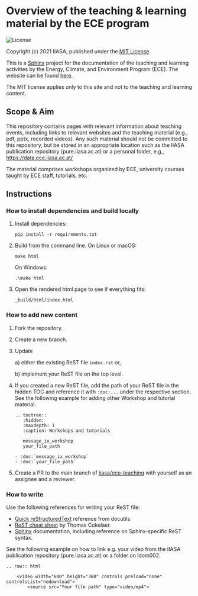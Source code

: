 # Overview of the teaching & learning material by the ECE program

![License](https://img.shields.io/github/license/iiasa/ece-teaching)

Copyright (c) 2021 IIASA; published under the [MIT License](LICENSE)

This is a [Sphinx](http://sphinx-doc.org/) project for the documentation of the
teaching and learning activities by the Energy, Climate, and Environment Program (ECE).
The website can be found [here](https://teaching.ece.iiasa.ac.at/).

The MIT license applies only to this site and not to the teaching and learning
content.

## Scope & Aim

This repository contains pages with relevant information about teaching events, 
including links to relevant websites and the teaching material (e.g., pdf, pptx, 
recorded videos). Any such material should not be committed to this repository, 
but be stored in an appropriate location such as the IIASA publication 
repository (pure.iiasa.ac.at) or a personal folder,
e.g., https://data.ece.iiasa.ac.at/<user>

The material comprises workshops organized by ECE, university courses taught
by ECE staff, tutorials, etc.

## Instructions

### How to install dependencies and build locally
1. Install dependencies:

      `pip install -r requirements.txt`

2. Build from the command line. On Linux or macOS:

    `make html`

   On Windows:

    `.\make html`
 
 3. Open the rendered html page to see if everything fits:
 
    `_build/html/index.html`

### How to add new content

1. Fork the repository. 

2. Create a new branch.

3. Update 

	a) either the existing ReST file `index.rst` or, 

	b) implement your ReST file on the top level. 

4. If you created a new ReST file, add the path of your ReST file 
	in the hidden TOC and reference it with `:doc:...` 
	under the respective section. See the following example 
	for adding other Workshop and tutorial material.
	
	```
	.. toctree::
	   :hidden:
	   :maxdepth: 1
	   :caption: Workshops and tutorials

	   message_ix_workshop
	   your_file_path

	- :doc:`message_ix_workshop`
	- :doc:`your_file_path`
	
	```

5. Create a PR to the main branch of 
[iiasa/ece-teaching](https://github.com/iiasa/ece-teaching/) with yourself 
as an assignee and a reviewer.

### How to write

Use the following references for writing your ReST file:

- [Quick reStructuredText](http://docutils.sourceforge.net/docs/user/rst/quickref.html) 
reference from docutils.
- [ReST cheat sheet](https://thomas-cokelaer.info/tutorials/sphinx/rest_syntax.html) 
by Thomas Cokelaer.
- [Sphinx](http://www.sphinx-doc.org/) documentation, including reference on 
Sphinx-specific ReST syntax.

See the following example on how to link e.g. your video from the IIASA
publication repository (pure.iiasa.ac.at) or a folder on ldom002.

```
.. raw:: html

	<video width="640" height="360" controls preload="none" controlsList="nodownload">
		<source src="Your file path" type="video/mp4">
 ```
